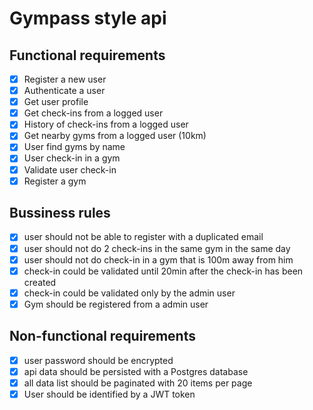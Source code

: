 # Gympass style api

## Functional requirements

- [x] Register a new user
- [x] Authenticate a user
- [x] Get user profile
- [x] Get check-ins from a logged user
- [x] History of check-ins from a logged user
- [x] Get nearby gyms from a logged user (10km)
- [x] User find gyms by name
- [x] User check-in in a gym
- [x] Validate user check-in
- [x] Register a gym

## Bussiness rules

- [x] user should not be able to register with a duplicated email
- [x] user should not do 2 check-ins in the same gym in the same day
- [x] user should not do check-in in a gym that is 100m away from him
- [x] check-in could be validated until 20min after the check-in has been created
- [x] check-in could be validated only by the admin user
- [x] Gym should be registered from a admin user

## Non-functional requirements

- [x] user password should be encrypted
- [x] api data should be persisted with a Postgres database
- [x] all data list should be paginated with 20 items per page
- [x] User should be identified by a JWT token
